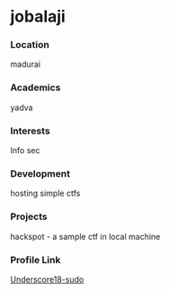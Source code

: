 # jobalaji

### Location

madurai

### Academics

yadva

### Interests

Info sec

### Development

hosting simple ctfs

### Projects

hackspot - a sample ctf in local machine 

### Profile Link

[Underscore18-sudo](https://github.com/underscore18-sudo)
